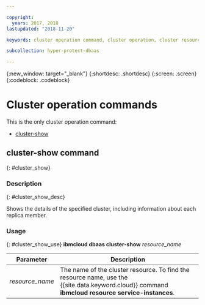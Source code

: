 ```yaml
---

copyright:
  years: 2017, 2018
lastupdated: "2018-11-20"

keywords: cluster operation command, cluster operation, cluster resource

subcollection: hyper-protect-dbaas

---
```


{:new_window: target="_blank"}
{:shortdesc: .shortdesc}
{:screen: .screen}
{:codeblock: .codeblock}


# Cluster operation commands

This is the only cluster operation command:

- [cluster-show](#cluster_show)

## cluster-show command
{: #cluster_show}

### Description
{: #cluster_show_desc}

Shows the details of the specified cluster, including information about each replica member.  

### Usage
{: #cluster_show_use}
**ibmcloud dbaas cluster-show** *resource_name*

| Parameter        |  Description                                                    |
| ---------------- |  -------------------------------------------------------------- |
| *resource_name*  |  The name of the cluster resource. To find the resource name, use the {{site.data.keyword.cloud}} command **ibmcloud resource service-instances**. |
